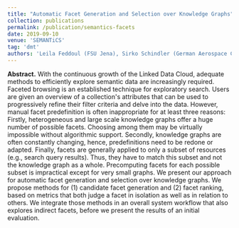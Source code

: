 ```yaml
---
title: "Automatic Facet Generation and Selection over Knowledge Graphs"
collection: publications
permalink: /publication/semantics-facets
date: 2019-09-10
venue: 'SEMANTiCS'
tag: 'dmt'
authors: 'Leila Feddoul (FSU Jena), Sirko Schindler (German Aerospace Center), and Frank Löffler (FSU Jena)'
---
```


**Abstract.** With the continuous growth of the Linked Data Cloud, adequate methods to efficiently explore semantic data are increasingly required. Faceted browsing is an established technique for exploratory search. Users are given an overview of a collection's attributes that can be used to progressively refine their filter criteria and delve into the data. However, manual facet predefinition is often inappropriate for at least three reasons: Firstly, heterogeneous and large scale knowledge graphs offer a huge number of possible facets. Choosing among them may be virtually impossible without algorithmic support. Secondly, knowledge graphs are often constantly changing, hence, predefinitions need to be redone or adapted. Finally, facets are generally applied to only a subset of resources (e.g., search query results). Thus, they have to match this subset and not the knowledge graph as a whole. Precomputing facets for each possible subset is impractical except for very small graphs. We present our approach for automatic facet generation and selection over knowledge graphs. We propose methods for (1) candidate facet generation and (2) facet ranking, based on metrics that both judge a facet in isolation as well as in relation to others. We integrate those methods in an overall system workflow that also explores indirect facets, before we present the results of an initial evaluation.
